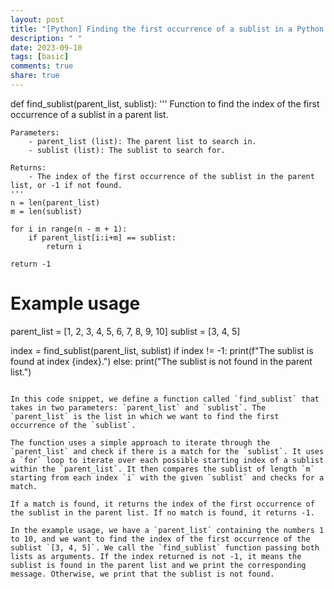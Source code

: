 ```yaml
---
layout: post
title: "[Python] Finding the first occurrence of a sublist in a Python list"
description: " "
date: 2023-09-10
tags: [basic]
comments: true
share: true
---
```

def find_sublist(parent_list, sublist):
    '''
    Function to find the index of the first occurrence of a sublist in a parent list.
    
    Parameters:
        - parent_list (list): The parent list to search in.
        - sublist (list): The sublist to search for.
    
    Returns:
        - The index of the first occurrence of the sublist in the parent list, or -1 if not found.
    '''
    n = len(parent_list)
    m = len(sublist)
    
    for i in range(n - m + 1):
        if parent_list[i:i+m] == sublist:
            return i
    
    return -1

# Example usage
parent_list = [1, 2, 3, 4, 5, 6, 7, 8, 9, 10]
sublist = [3, 4, 5]

index = find_sublist(parent_list, sublist)
if index != -1:
    print(f"The sublist is found at index {index}.")
else:
    print("The sublist is not found in the parent list.")
```

In this code snippet, we define a function called `find_sublist` that takes in two parameters: `parent_list` and `sublist`. The `parent_list` is the list in which we want to find the first occurrence of the `sublist`.

The function uses a simple approach to iterate through the `parent_list` and check if there is a match for the `sublist`. It uses a `for` loop to iterate over each possible starting index of a sublist within the `parent_list`. It then compares the sublist of length `m` starting from each index `i` with the given `sublist` and checks for a match.

If a match is found, it returns the index of the first occurrence of the sublist in the parent list. If no match is found, it returns -1.

In the example usage, we have a `parent_list` containing the numbers 1 to 10, and we want to find the index of the first occurrence of the sublist `[3, 4, 5]`. We call the `find_sublist` function passing both lists as arguments. If the index returned is not -1, it means the sublist is found in the parent list and we print the corresponding message. Otherwise, we print that the sublist is not found.